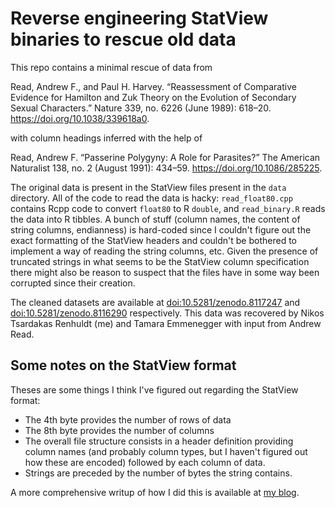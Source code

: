 # Reverse engineering StatView binaries to rescue old data

This repo contains a minimal rescue of data from 

Read, Andrew F., and Paul H. Harvey. “Reassessment of Comparative Evidence for Hamilton and Zuk Theory on the Evolution of Secondary Sexual Characters.” Nature 339, no. 6226 (June 1989): 618–20. https://doi.org/10.1038/339618a0.

with column headings inferred with the help of

Read, Andrew F. “Passerine Polygyny: A Role for Parasites?” The American Naturalist 138, no. 2 (August 1991): 434–59. https://doi.org/10.1086/285225.

The original data is present in the StatView files present in the `data` directory. All of the code to read the data is hacky: `read_float80.cpp` contains Rcpp code to convert `float80` to R `double`, and `read_binary.R` reads the data into R tibbles. A bunch of stuff (column names, the content of string columns, endianness) is hard-coded since I couldn't figure out the exact formatting of the StatView headers and couldn't be bothered to implement a way of reading the string columns, etc. Given the presence of truncated strings in what seems to be the StatView column specification there might also be reason to suspect that the files have in some way been corrupted since their creation. 

The cleaned datasets are available at [doi:10.5281/zenodo.8117247](https://doi.org/10.5281/zenodo.8117247) and [doi:10.5281/zenodo.8116290](https://doi.org/10.5281/zenodo.8116290) respectively. This data was recovered by Nikos Tsardakas Renhuldt (me) and Tamara Emmenegger with input from Andrew Read.

## Some notes on the StatView format

Theses are some things I think I've figured out regarding the StatView format:

* The 4th byte provides the number of rows of data
* The 8th byte provides the number of columns
* The overall file structure consists in a header definition providing column names (and probably column types, but I haven't figured out how these are encoded) followed by each column of data.
* Strings are preceded by the number of bytes the string contains.

A more comprehensive writup of how I did this is available at [my blog](https://nikostr.github.io/reverse-engineering/2023/07/05/reverse-engineering-statview-files.html).
